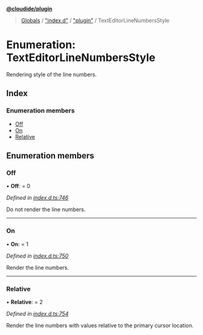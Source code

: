 **[@cloudide/plugin](../README.md)**

> [Globals](../README.md) / ["index.d"](../modules/_index_d_.md) / ["plugin"](../modules/_index_d_._plugin_.md) / TextEditorLineNumbersStyle

# Enumeration: TextEditorLineNumbersStyle

Rendering style of the line numbers.

## Index

### Enumeration members

* [Off](_index_d_._plugin_.texteditorlinenumbersstyle.md#off)
* [On](_index_d_._plugin_.texteditorlinenumbersstyle.md#on)
* [Relative](_index_d_._plugin_.texteditorlinenumbersstyle.md#relative)

## Enumeration members

### Off

•  **Off**:  = 0

*Defined in [index.d.ts:746](https://github.com/shuyaqian/cloudide-plugin-api/blob/6d83fa1/index.d.ts#L746)*

Do not render the line numbers.

___

### On

•  **On**:  = 1

*Defined in [index.d.ts:750](https://github.com/shuyaqian/cloudide-plugin-api/blob/6d83fa1/index.d.ts#L750)*

Render the line numbers.

___

### Relative

•  **Relative**:  = 2

*Defined in [index.d.ts:754](https://github.com/shuyaqian/cloudide-plugin-api/blob/6d83fa1/index.d.ts#L754)*

Render the line numbers with values relative to the primary cursor location.
